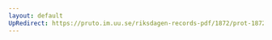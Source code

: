 ```yaml
---
layout: default
UpRedirect: https://pruto.im.uu.se/riksdagen-records-pdf/1872/prot-1872--ak--322/prot-1872--ak--322_065.pdf
---
```

